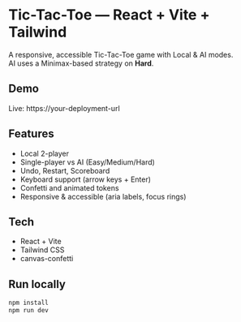 # Tic-Tac-Toe — React + Vite + Tailwind

A responsive, accessible Tic-Tac-Toe game with Local & AI modes.  
AI uses a Minimax-based strategy on **Hard**.

## Demo
Live: https://your-deployment-url

## Features
- Local 2-player
- Single-player vs AI (Easy/Medium/Hard)
- Undo, Restart, Scoreboard
- Keyboard support (arrow keys + Enter)
- Confetti and animated tokens
- Responsive & accessible (aria labels, focus rings)

## Tech
- React + Vite
- Tailwind CSS
- canvas-confetti

## Run locally
```bash
npm install
npm run dev
